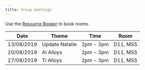 ```yaml
---
title: Group meetings
---
```


Use the [Resource Booker](https://resourcebooker.manchester.ac.uk/) to book rooms.

|    Date    |       Theme        |   Time    |   Room   |
| ---------- | ------------------ | --------- | -------- |
| 13/08/2019 | Update Natalie     | 2pm - 3pm | D11, MSS |
| 20/08/2019 | Al Alloys          | 2pm - 3pm | D11, MSS |
| 27/08/2019 | Ti Alloys          | 2pm - 3pm | D11, MSS |
